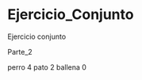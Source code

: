 # Ejercicio_Conjunto
Ejercicio conjunto


Parte_2
<?xml version="1.0" encoding="UTF-8"?>
<?xml-stylesheet href="estilo-animales.css" type="text/css"?>
<animales>
    <animal>
        <nombre>perro</nombre>
        <patas>4</patas>
    </animal>
    <animal>
        <nombre>pato</nombre>
        <patas>2</patas>
    </animal>
    <animal>
        <nombre>ballena</nombre>
        <patas>0</patas>
    </animal>
</animales>



